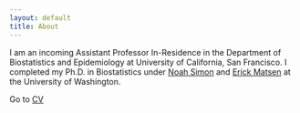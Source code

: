 ```yaml
---
layout: default
title: About
---
```


I am an incoming Assistant Professor In-Residence in the Department of Biostatistics and Epidemiology at University of California, San Francisco. I completed my Ph.D. in Biostatistics under [Noah Simon](https://faculty.washington.edu/nrsimon/) and [Erick Matsen](https://matsen.fhcrc.org/) at the University of Washington.

Go to [CV](cv.pdf)
